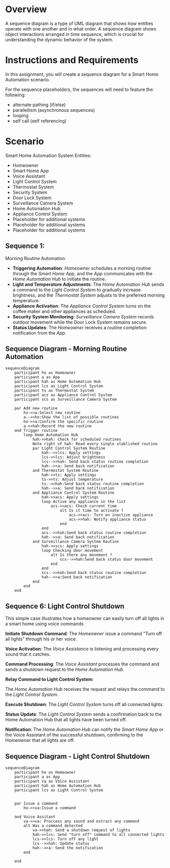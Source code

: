 # Overview
A sequence diagram is a type of UML diagram that shows how entities operate with one another and in what order. A sequence diagram shows object interactions arranged in time sequence, which is crucial for understanding the dynamic behavior of the system.

# Instructions and Requirements
In this assignment, you will create a sequence diagram for a Smart Home Automation scenario.

For the sequence placeholders, the sequences will need to feature the following:

- alternate pathing (if/else)
- parallellism (asynchronous sequences)
- looping
- self call (self referencing)

# Scenario
Smart Home Automation System
Entities:

- Homeowner
- Smart Home App
- Voice Assistant
- Light Control System
- Thermostat System
- Security System
- Door Lock System
- Surveillance Camera System
- Home Automation Hub
- Appliance Control System
- Placeholder for additional systems
- Placeholder for additional systems
- Placeholder for additional systems

## Sequence 1: 

Morning Routine Automation
- **Triggering Automation**: _Homeowner_ schedules a morning routine through the _Smart Home App_, and the _App_ communicates with the _Home Automation Hub_ to initiate the routine.
- **Light and Temperature Adjustments**: The _Home Automation Hub_ sends a command to the _Light Control System_ to gradually increase brightness, and the _Thermostat System_ adjusts to the preferred morning temperature.
- **Appliance Activation**: The _Appliance Control System_ turns on the coffee maker and other appliances as scheduled.
- **Security System Monitoring**: _Surveillance Camera System_ records outdoor movement while the Door Lock System remains secure.
- **Status Updates**: The _Homeowner_ receives a routine completion notification from the _App_.

## Sequence Diagram - Morning Routine Automation
```mermaid
sequenceDiagram
    participant ho as Homeowner
    participant a as App
    participant hah as Home Automation Hub
    participant lcs as Light Control System
    participant ts as Thermostat System
    participant acs as Appliance Control System
    participant scs as Surveillance Camera System

    par Add new routine
        ho->>a:Select new routine
        a-->>ho:Show the list of possible routines
        ho->>a:Confirm the specific routine
        a->>hah:Record the new routine
    and Trigger routine
        loop Home Automation Hub
            hah->>hah: Check for scheduled routines
            Note right of hah: Read every single stablished routine
            par Light Control System Routine
                hah-->>lcs: Apply settings
                lcs->>lcs: Adjust brightness
                lcs-->>hah: Send back status routine completion
                hah-->>a: Send back notification
            and Thermostat System Routine
                hah->>ts: Apply settings
                ts->>ts: Adjust temperature
                ts-->>hah:Send back status routine completion
                hah-->>a: Send back notification
            and Appliance Control System Routine
                hah->>acs: Apply settings
                loop Active any appliance in the list
                    acs->>acs: Check current time
                        alt Is it time to activate ? 
                            acs->>acs: Turn on inactive appliance
                            acs->>hah: Notify appliance status
                        end
                end 
                acs-->>hah:Send back status routine completion
                hah-->>a: Send back notification
            and Surveillance Camera System Routine
                hah->>scs: Apply settings
                loop Checking door movement
                    alt Is there any movement ?
                        scs-->>hah:Send back status door movement
                    end
                end
                scs-->>hah:Send back status routine completion
                hah-->>a:Send back notification 
            end
        end
    end
```
## Sequence 6:  Light Control Shutdown

This simple case illustrates how a homeowner can easily turn off all lights in a smart home using voice commands

**Initiate Shutdown Command**: The _Homeowner_ issue a command "Turn off all lights" through his or her voice.

**Voice Activation**: The _Voice Assistance_ is listening and processing every sound that it catches.

**Command Processing**: The _Voice Assistant_ processes the command and sends a shutdown request to the _Home Automation Hub_.

**Relay Command to Light Control System**:

The _Home Automation Hub_ receives the request and relays the command to the _Light Control System_.

**Execute Shutdown**: The _Light Control System_ turns off all connected lights.

**Status Update**: The _Light Control System_ sends a confirmation back to the Home Automation Hub that all lights have been turned off.

**Notification**: The _Home Automation Hub_ can notify the _Smart Home App_ or the Voice Assistant of the successful shutdown, confirming to the Homeowner that all lights are off.


## Sequence Diagram - Light Control Shutdown
```mermaid
sequenceDiagram
    participant ho as Homeowner
    participant a as App
    participant va as Voice Assistant
    participant hah as Home Automation Hub
    participant lcs as Light Control System
    

    par Issue a command
        ho->>va:Issue a command

    and Voice Assitant
        va->>va: Proccess any sound and extract any command
        alt Was a command detected
            va->>hah: Send a shutdown request of lights
            hah->>lcs: Send "turn off" command to all connected lights
            lcs->>lcs: Turn off any light
            lcs-->>hah: Update status
            hah-->>a: Send the notification
        end
        
    end
```

